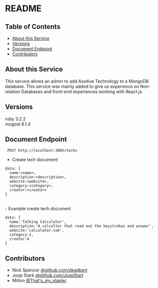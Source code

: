 # README

## Table of Contents
- [About this Service](#about-this-service)
- [Versions](#versions)
- [Document Endpoint](#document-endpoint)
- [Contributors](#contributors)


## About this Service

This service allows an admin to add Assitive Technology to a MongoDB database. This service was mainly added to give us experience on Non-relation Databases and front-end experiences working with React.js.

## Versions
ruby 3.2.2 </br>
mogoid 8.1.4

## Document Endpoint
` POST http://localhost:3005/techs`

- Create tech document:
```
data: {
  name:<name>,
  description:<description>, 
  website:<website>, 
  category:<category>, 
  creator:<creator>
}
```
</br>
- Example create tech document

```
data: {
  name:'Talking Calculator', 
  description:'A calcultor that read out the keystrokes and answer',
  website:'calculator.com',
  category:2,
  creator:4
}
```

## Contributors
- Nick Spencer <a href="https://github.com/deadbert">@github.com/deadbert</a>
- Joop Stark <a href="https://github.com/JoopStark">@github.com/JoopStart</a>
- Milton <a href="https://github.com/Thats_my_Stapler">@That's_my_stapler</a>

